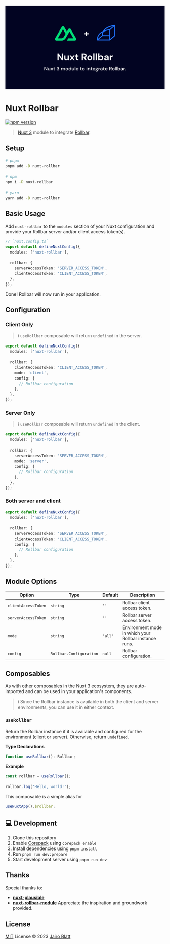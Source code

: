 ![Nuxt Rollbar module](./.github/og.png)

# Nuxt Rollbar

[![npm version](https://img.shields.io/npm/v/nuxt-rollbar?color=a1b858&label=)](https://www.npmjs.com/package/nuxt-rollbar)

> [Nuxt 3](https://nuxt.com) module to integrate [Rollbar](https://rollbar.com).

## Setup

```bash
# pnpm
pnpm add -D nuxt-rollbar

# npm
npm i -D nuxt-rollbar

# yarn
yarn add -D nuxt-rollbar
```

## Basic Usage

Add `nuxt-rollbar` to the `modules` section of your Nuxt configuration and provide your Rollbar server and/or client access token(s).

```ts
// `nuxt.config.ts`
export default defineNuxtConfig({
  modules: ['nuxt-rollbar'],

  rollbar: {
    serverAccessToken: 'SERVER_ACCESS_TOKEN',
    clientAccessToken: 'CLIENT_ACCESS_TOKEN',
  },
});
```

Done! Rollbar will now run in your application.

## Configuration

### Client Only

> ℹ️ `useRollbar` composable will return `undefined` in the server.

```ts
export default defineNuxtConfig({
  modules: ['nuxt-rollbar'],

  rollbar: {
    clientAccessToken: 'CLIENT_ACCESS_TOKEN',
    mode: 'client',
    config: {
      // Rollbar configuration
    },
  },
});
```

### Server Only

> ℹ️ `useRollbar` composable will return `undefined` in the client.

```ts
export default defineNuxtConfig({
  modules: ['nuxt-rollbar'],

  rollbar: {
    serverAccessToken: 'SERVER_ACCESS_TOKEN',
    mode: 'server',
    config: {
      // Rollbar configuration
    },
  },
});
```

### Both server and client

```ts
export default defineNuxtConfig({
  modules: ['nuxt-rollbar'],

  rollbar: {
    serverAccessToken: 'SERVER_ACCESS_TOKEN',
    clientAccessToken: 'CLIENT_ACCESS_TOKEN',
    config: {
      // Rollbar configuration
    },
  },
});
```

## Module Options

| Option              | Type                    | Default | Description                                           |
| ------------------- | ----------------------- | ------- | ----------------------------------------------------- |
| `clientAccessToken` | `string`                | `''`    | Rollbar client access token.                          |
| `serverAccessToken` | `string`                | `''`    | Rollbar server access token.                          |
| `mode`              | `string`                | `'all'` | Environment mode in which your Rollbar instance runs. |
| `config`            | `Rollbar.Configuration` | `null`  | Rollbar configuration.                                |

## Composables

As with other composables in the Nuxt 3 ecosystem, they are auto-imported and can be used in your application's components.

> ℹ️ Since the Rollbar instance is available in both the client and server environments, you can use it in either context.

### `useRollbar`

Return the Rollbar instance if it is available and configured for the environment (client or server). Otherwise, return `undefined`.

**Type Declarations**

```ts
function useRollbar(): Rollbar;
```

**Example**

```ts
const rollbar = useRollbar();

rollbar.log('Hello, world!');
```

This composable is a simple alias for

```ts
useNuxtApp().$rollbar;
```

## 💻 Development

1. Clone this repository
2. Enable [Corepack](https://github.com/nodejs/corepack) using `corepack enable`
3. Install dependencies using `pnpm install`
4. Run `pnpm run dev:prepare`
5. Start development server using `pnpm run dev`

## Thanks

Special thanks to:

- **[nuxt-plausible](https://github.com/nuxt-modules/plausible)**
- **[nuxt-rollbar-module](https://github.com/gaelreyrol/nuxt-rollbar-module)**
  Appreciate the inspiration and groundwork provided.

## License

[MIT](./LICENSE) License © 2023 [Jairo Blatt](https://github.com/jairoblatt)
